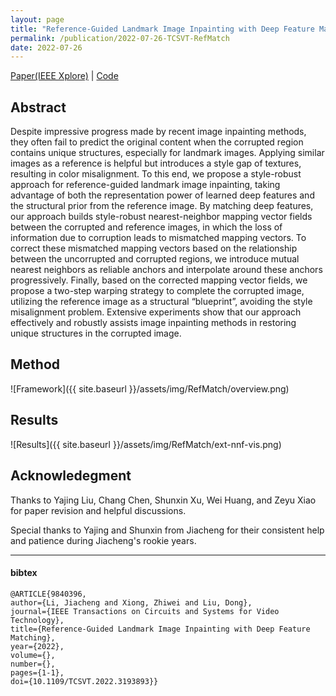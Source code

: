 ```yaml
---
layout: page
title: "Reference-Guided Landmark Image Inpainting with Deep Feature Matching"
permalink: /publication/2022-07-26-TCSVT-RefMatch
date: 2022-07-26
---
```



[Paper(IEEE Xplore)](https://ieeexplore.ieee.org/document/9840396) | [Code](https://github.com/ddlee-cn/Ref-Match)

## Abstract

Despite impressive progress made by recent image inpainting methods, they often fail to predict the original content when the corrupted region contains unique structures, especially for landmark images. Applying similar images as a reference is helpful but introduces a style gap of textures, resulting in color misalignment. To this end, we propose a style-robust approach for reference-guided landmark image inpainting, taking advantage of both the representation power of learned deep features and the structural prior from the reference image. By matching deep features, our approach builds style-robust nearest-neighbor mapping vector fields between the corrupted and reference images, in which the loss of information due to corruption leads to mismatched mapping vectors. To correct these mismatched mapping vectors based on the relationship between the uncorrupted and corrupted regions, we introduce mutual nearest neighbors as reliable anchors and interpolate around these anchors progressively. Finally, based on the corrected mapping vector fields, we propose a two-step warping strategy to complete the corrupted image, utilizing the reference image as a structural “blueprint”, avoiding the style misalignment problem. Extensive experiments show that our approach effectively and robustly assists image inpainting methods in restoring unique structures in the corrupted image.


## Method

![Framework]({{ site.baseurl }}/assets/img/RefMatch/overview.png)


## Results

![Results]({{ site.baseurl }}/assets/img/RefMatch/ext-nnf-vis.png)



## Acknowledegment
Thanks to Yajing Liu, Chang Chen, Shunxin Xu, Wei Huang, and Zeyu Xiao for paper revision and helpful discussions.

Special thanks to Yajing and Shunxin from Jiacheng for their consistent help and patience during Jiacheng's rookie years.
 
---

#### bibtex

```
@ARTICLE{9840396,  
author={Li, Jiacheng and Xiong, Zhiwei and Liu, Dong},  
journal={IEEE Transactions on Circuits and Systems for Video Technology},   
title={Reference-Guided Landmark Image Inpainting with Deep Feature Matching},   
year={2022},  
volume={},  
number={},  
pages={1-1},  
doi={10.1109/TCSVT.2022.3193893}}
```
